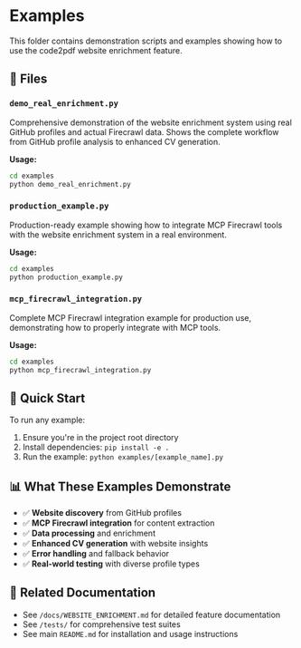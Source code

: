 # Examples

This folder contains demonstration scripts and examples showing how to use the code2pdf website enrichment feature.

## 📁 Files

### `demo_real_enrichment.py`

Comprehensive demonstration of the website enrichment system using real GitHub profiles and actual Firecrawl data. Shows the complete workflow from GitHub profile analysis to enhanced CV generation.

**Usage:**

```bash
cd examples
python demo_real_enrichment.py
```

### `production_example.py`

Production-ready example showing how to integrate MCP Firecrawl tools with the website enrichment system in a real environment.

**Usage:**

```bash
cd examples
python production_example.py
```

### `mcp_firecrawl_integration.py`

Complete MCP Firecrawl integration example for production use, demonstrating how to properly integrate with MCP tools.

**Usage:**

```bash
cd examples
python mcp_firecrawl_integration.py
```

## 🚀 Quick Start

To run any example:

1. Ensure you're in the project root directory
2. Install dependencies: `pip install -e .`
3. Run the example: `python examples/[example_name].py`

## 📊 What These Examples Demonstrate

- ✅ **Website discovery** from GitHub profiles
- ✅ **MCP Firecrawl integration** for content extraction
- ✅ **Data processing** and enrichment
- ✅ **Enhanced CV generation** with website insights
- ✅ **Error handling** and fallback behavior
- ✅ **Real-world testing** with diverse profile types

## 🔗 Related Documentation

- See `/docs/WEBSITE_ENRICHMENT.md` for detailed feature documentation
- See `/tests/` for comprehensive test suites
- See main `README.md` for installation and usage instructions
